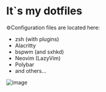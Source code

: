 # It`s my dotfiles

⚙️Configuration files are located here:

- zsh (with plugins)
- Alacritty
- bspwm (and sxhkd)
- Neovim (LazyVim)
- Polybar
- and others...

![image](https://github.com/user-attachments/assets/1d617131-ec6f-406e-8ab3-7ffb45c3e662)
